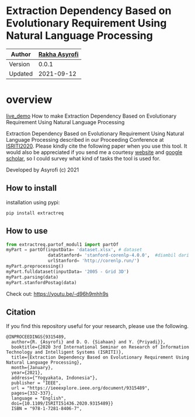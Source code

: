 # Extraction Dependency Based on Evolutionary Requirement Using Natural Language Processing

Author  | [Rakha Asyrofi](https://scholar.google.com/citations?user=WN9T5UUAAAAJ&hl=id&oi=ao)
 -------|-----------
Version | 0.0.1
Updated | 2021-09-12

# overview
[live_demo](https://share.streamlit.io/asyrofist/extraction-requirement/main/app.py) How to make Extraction Dependency Based on Evolutionary Requirement Using Natural Language Processing

Extraction Dependency Based on Evolutionary Requirement Using Natural Language Processing described in our Proceeding Conference at [ISRITI2020](https://ieeexplore.ieee.org/document/9315489). Please kindly cite the following paper when you use this tool. It would also be appreciated if you send me a courtesy [website](https://www.researchgate.net/profile/Rakha_Asyrofi) and [google scholar](https://scholar.google.com/citations?user=WN9T5UUAAAAJ&hl=id&oi=ao), so I could survey what kind of tasks the tool is used for. 

Developed by Asyrofi (c) 2021

## How to install

installation using pypi:

    pip install extractreq

## How to use

```python
from extractreq.partof_modul1 import partOf
myPart = partOf(inputData= 'dataset.xlsx', # dataset
                dataStanford= 'stanford-corenlp-4.0.0',  #diambil dari https://stanfordnlp.github.io/CoreNLP/download.html
                urlStanford= 'http://corenlp.run/')
myPart.preprocessing()
myPart.fulldataset(inputData= '2005 - Grid 3D')
myPart.parsing(data)
myPart.stanfordPostag(data)
```

Check out: https://youtu.be/-d96h9mhh9s

## Citation

If you find this repository useful for your research, please use the following.

```
@INPROCEEDINGS{9315489,  
  author={R. {Asyrofi} and D. O. {Siahaan} and Y. {Priyadi}},  
  booktitle={2020 3rd International Seminar on Research of Information Technology and Intelligent Systems (ISRITI)},   
  title={Extraction Dependency Based on Evolutionary Requirement Using Natural Language Processing},   
  month={January},
  year={2021},  
  address={"Yogyakata, Indonesia"},  
  publisher = "IEEE",
  url = "https://ieeexplore.ieee.org/document/9315489",
  pages={332-337},  
  language = "English",
  doi={10.1109/ISRITI51436.2020.9315489}}
  ISBN = "978-1-7281-8406-7",
```



